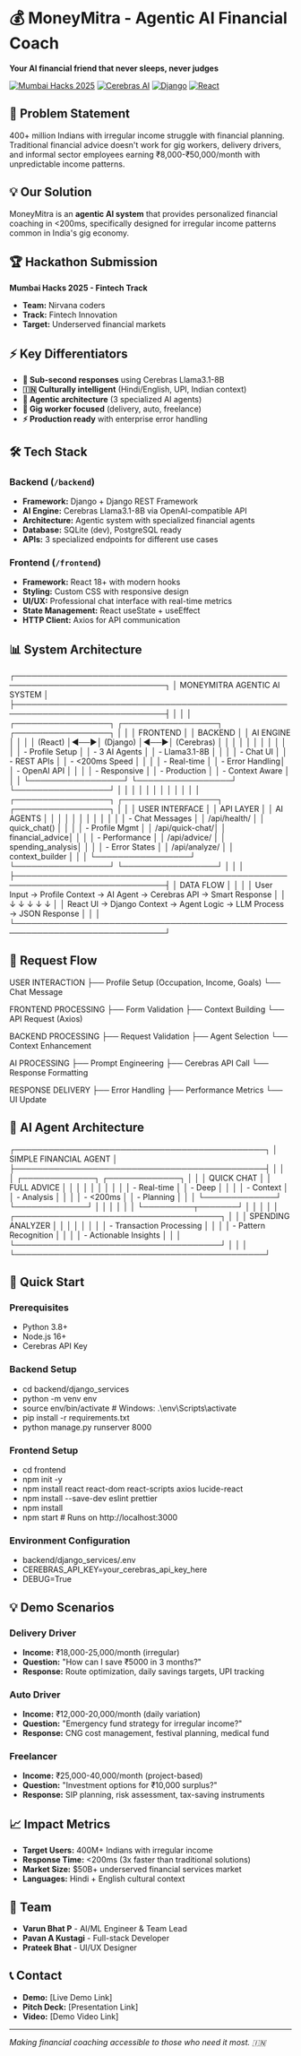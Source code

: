 ﻿# 💰 MoneyMitra - Agentic AI Financial Coach

**Your AI financial friend that never sleeps, never judges**

[![Mumbai Hacks 2025](https://img.shields.io/badge/Mumbai_Hacks-2025-blue.svg)](https://devfolio.co)
[![Cerebras AI](https://img.shields.io/badge/Powered_by-Cerebras_AI-green.svg)](https://cerebras.ai)
[![Django](https://img.shields.io/badge/Backend-Django-darkgreen.svg)](https://djangoproject.com)
[![React](https://img.shields.io/badge/Frontend-React-blue.svg)](https://reactjs.org)

## 🎯 Problem Statement
400+ million Indians with irregular income struggle with financial planning. Traditional financial advice doesn't work for gig workers, delivery drivers, and informal sector employees earning ₹8,000-₹50,000/month with unpredictable income patterns.

## 💡 Our Solution
MoneyMitra is an **agentic AI system** that provides personalized financial coaching in <200ms, specifically designed for irregular income patterns common in India's gig economy.

## 🏆 Hackathon Submission
**Mumbai Hacks 2025 - Fintech Track**
- **Team:** Nirvana coders 
- **Track:** Fintech Innovation
- **Target:** Underserved financial markets

## ⚡ Key Differentiators
- **🚀 Sub-second responses** using Cerebras Llama3.1-8B
- **🇮🇳 Culturally intelligent** (Hindi/English, UPI, Indian context)
- **🧠 Agentic architecture** (3 specialized AI agents)
- **🎯 Gig worker focused** (delivery, auto, freelance)
- **⚡ Production ready** with enterprise error handling

## 🛠️ Tech Stack

### **Backend** (`/backend`)
- **Framework:** Django + Django REST Framework
- **AI Engine:** Cerebras Llama3.1-8B via OpenAI-compatible API
- **Architecture:** Agentic system with specialized financial agents
- **Database:** SQLite (dev), PostgreSQL ready
- **APIs:** 3 specialized endpoints for different use cases

### **Frontend** (`/frontend`)
- **Framework:** React 18+ with modern hooks
- **Styling:** Custom CSS with responsive design
- **UI/UX:** Professional chat interface with real-time metrics
- **State Management:** React useState + useEffect
- **HTTP Client:** Axios for API communication

## 📊 System Architecture

┌─────────────────────────────────────────────────────────────────────────────┐
│ MONEYMITRA AGENTIC AI SYSTEM │
├─────────────────────────────────────────────────────────────────────────────┤
│ │
│ ┌─────────────────┐ ┌─────────────────┐ ┌─────────────────┐ │
│ │ FRONTEND │ │ BACKEND │ │ AI ENGINE │ │
│ │ (React) │◄──►│ (Django) │◄──►│ (Cerebras) │ │
│ │ │ │ │ │ │ │
│ │ - Profile Setup │ │ - 3 AI Agents │ │ - Llama3.1-8B │ │
│ │ - Chat UI │ │ - REST APIs │ │ - <200ms Speed │ │
│ │ - Real-time │ │ - Error Handling│ │ - OpenAI API │ │
│ │ - Responsive │ │ - Production │ │ - Context Aware │ │
│ └─────────────────┘ └─────────────────┘ └─────────────────┘ │
│ │ │ │ │
│ │ │ │ │
│ ┌─────────────────┐ ┌─────────────────┐ ┌─────────────────┐ │
│ │ USER INTERFACE │ │ API LAYER │ │ AI AGENTS │ │
│ │ │ │ │ │ │ │
│ │ - Chat Messages │ │ /api/health/ │ │ quick_chat() │ │
│ │ - Profile Mgmt │ │ /api/quick-chat/│ │ financial_advice│ │
│ │ - Performance │ │ /api/advice/ │ │ spending_analysis│ │
│ │ - Error States │ │ /api/analyze/ │ │ context_builder │ │
│ └─────────────────┘ └─────────────────┘ └─────────────────┘ │
│ │
├─────────────────────────────────────────────────────────────────────────────┤
│ DATA FLOW │
│ │
│ User Input → Profile Context → AI Agent → Cerebras API → Smart Response │
│ ↓ ↓ ↓ ↓ ↓ │
│ React UI → Django Context → Agent Logic → LLM Process → JSON Response │
│ │
└─────────────────────────────────────────────────────────────────────────────┘


## **🔄 Request Flow**

USER INTERACTION
├── Profile Setup (Occupation, Income, Goals)
└── Chat Message

FRONTEND PROCESSING
├── Form Validation
├── Context Building
└── API Request (Axios)

BACKEND PROCESSING
├── Request Validation
├── Agent Selection
└── Context Enhancement

AI PROCESSING
├── Prompt Engineering
├── Cerebras API Call
└── Response Formatting

RESPONSE DELIVERY
├── Error Handling
├── Performance Metrics
└── UI Update


## **🧠 AI Agent Architecture**

┌─────────────────────────────────────────────┐
│ SIMPLE FINANCIAL AGENT │
├─────────────────────────────────────────────┤
│ │
│ ┌─────────────┐ ┌─────────────┐ │
│ │ QUICK CHAT │ │ FULL ADVICE │ │
│ │ │ │ │ │
│ │ - Real-time │ │ - Deep │ │
│ │ - Context │ │ - Analysis │ │
│ │ - <200ms │ │ - Planning │ │
│ └─────────────┘ └─────────────┘ │
│ │ │ │
│ └─────────┬───────┘ │
│ │ │
│ ┌─────────────────────────────────────┐ │
│ │ SPENDING ANALYZER │ │
│ │ │ │
│ │ - Transaction Processing │ │
│ │ - Pattern Recognition │ │
│ │ - Actionable Insights │ │
│ └─────────────────────────────────────┘ │
│ │
└─────────────────────────────────────────────┘

## 🚀 Quick Start

### **Prerequisites**
- Python 3.8+
- Node.js 16+
- Cerebras API Key

### **Backend Setup**
- cd backend/django_services
- python -m venv env
- source env/bin/activate # Windows: .\env\Scripts\activate
- pip install -r requirements.txt
- python manage.py runserver 8000

### **Frontend Setup**
- cd frontend
- npm init -y
- npm install react react-dom react-scripts axios lucide-react
- npm install --save-dev eslint prettier
- npm install
- npm start # Runs on http://localhost:3000

### **Environment Configuration**
- backend/django_services/.env
- CEREBRAS_API_KEY=your_cerebras_api_key_here
- DEBUG=True

## 💡 Demo Scenarios

### **Delivery Driver**
- **Income:** ₹18,000-25,000/month (irregular)
- **Question:** "How can I save ₹5000 in 3 months?"
- **Response:** Route optimization, daily savings targets, UPI tracking

### **Auto Driver**
- **Income:** ₹12,000-20,000/month (daily variation)
- **Question:** "Emergency fund strategy for irregular income?"
- **Response:** CNG cost management, festival planning, medical fund

### **Freelancer**
- **Income:** ₹25,000-40,000/month (project-based)
- **Question:** "Investment options for ₹10,000 surplus?"
- **Response:** SIP planning, risk assessment, tax-saving instruments

## 📈 Impact Metrics
- **Target Users:** 400M+ Indians with irregular income
- **Response Time:** <200ms (3x faster than traditional solutions)
- **Market Size:** $50B+ underserved financial services market
- **Languages:** Hindi + English cultural context

## 👥 Team
- **Varun Bhat P** - AI/ML Engineer & Team Lead
- **Pavan A Kustagi** - Full-stack Developer
- **Prateek Bhat** - UI/UX Designer

## 📞 Contact
- **Demo:** [Live Demo Link]
- **Pitch Deck:** [Presentation Link]
- **Video:** [Demo Video Link]

---
*Making financial coaching accessible to those who need it most. 🇮🇳*

